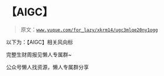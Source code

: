 # 【AIGC】

> 原文：[`www.yuque.com/for_lazy/xkrm14/ugc3mlqe20ny1ogg`](https://www.yuque.com/for_lazy/xkrm14/ugc3mlqe20ny1ogg)



<ne-text id="u8b2b469f">以下为：【AIGC】相关风向标</ne-text>



<ne-text id="u797bc8d3">完整生财周报见懒人专属群~</ne-text>



<ne-text id="ub9734ae5">公众号懒人找资源，懒人专属群分享</ne-text>

